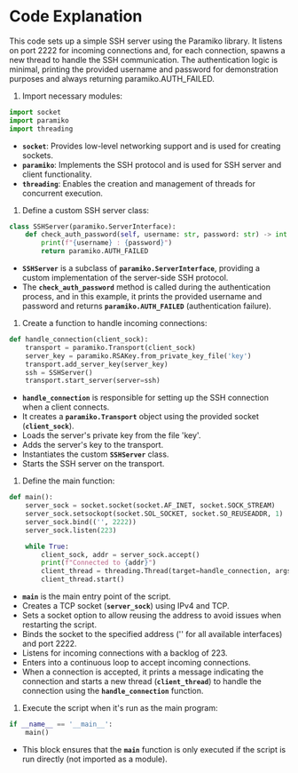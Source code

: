 # Code Explanation

This code sets up a simple SSH server using the Paramiko library. It listens on port 2222 for incoming connections and, for each connection, spawns a new thread to handle the SSH communication. The authentication logic is minimal, printing the provided username and password for demonstration purposes and always returning paramiko.AUTH_FAILED.

1. Import necessary modules:

```python
import socket
import paramiko
import threading
```

- **`socket`**: Provides low-level networking support and is used for creating sockets.
- **`paramiko`**: Implements the SSH protocol and is used for SSH server and client functionality.
- **`threading`**: Enables the creation and management of threads for concurrent execution.

1. Define a custom SSH server class:

```python
class SSHServer(paramiko.ServerInterface):
    def check_auth_password(self, username: str, password: str) -> int:
        print(f"{username} : {password}")
        return paramiko.AUTH_FAILED
```

- **`SSHServer`** is a subclass of **`paramiko.ServerInterface`**, providing a custom implementation of the server-side SSH protocol.
- The **`check_auth_password`** method is called during the authentication process, and in this example, it prints the provided username and password and returns **`paramiko.AUTH_FAILED`** (authentication failure).

1. Create a function to handle incoming connections:

```python
def handle_connection(client_sock):
    transport = paramiko.Transport(client_sock)
    server_key = paramiko.RSAKey.from_private_key_file('key')
    transport.add_server_key(server_key)
    ssh = SSHServer()
    transport.start_server(server=ssh)
```

- **`handle_connection`** is responsible for setting up the SSH connection when a client connects.
- It creates a **`paramiko.Transport`** object using the provided socket (**`client_sock`**).
- Loads the server's private key from the file 'key'.
- Adds the server's key to the transport.
- Instantiates the custom **`SSHServer`** class.
- Starts the SSH server on the transport.

1. Define the main function:

```python
def main():
    server_sock = socket.socket(socket.AF_INET, socket.SOCK_STREAM)
    server_sock.setsockopt(socket.SOL_SOCKET, socket.SO_REUSEADDR, 1)
    server_sock.bind(('', 2222))
    server_sock.listen(223)

    while True:
        client_sock, addr = server_sock.accept()
        print(f"Connected to {addr}")
        client_thread = threading.Thread(target=handle_connection, args=(client_sock,))
        client_thread.start()
```

- **`main`** is the main entry point of the script.
- Creates a TCP socket (**`server_sock`**) using IPv4 and TCP.
- Sets a socket option to allow reusing the address to avoid issues when restarting the script.
- Binds the socket to the specified address ('' for all available interfaces) and port 2222.
- Listens for incoming connections with a backlog of 223.
- Enters into a continuous loop to accept incoming connections.
- When a connection is accepted, it prints a message indicating the connection and starts a new thread (**`client_thread`**) to handle the connection using the **`handle_connection`** function.

1. Execute the script when it's run as the main program:

```python
if __name__ == '__main__':
    main()
```

- This block ensures that the **`main`** function is only executed if the script is run directly (not imported as a module).

